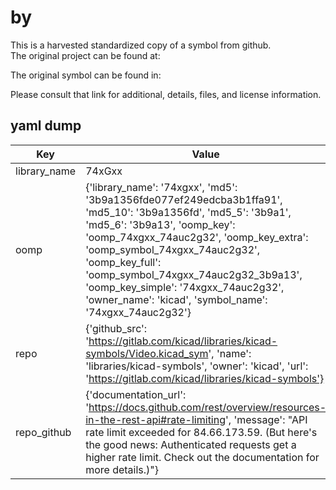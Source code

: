 #  by   
This is a harvested standardized copy of a symbol from github.  
The original project can be found at:  
  
The original symbol can be found in:

Please consult that link for additional, details, files, and license information.  
## yaml dump  
| Key | Value |  
| --- | --- |  
| library_name | 74xGxx |  
| oomp | {'library_name': '74xgxx', 'md5': '3b9a1356fde077ef249edcba3b1ffa91', 'md5_10': '3b9a1356fd', 'md5_5': '3b9a1', 'md5_6': '3b9a13', 'oomp_key': 'oomp_74xgxx_74auc2g32', 'oomp_key_extra': 'oomp_symbol_74xgxx_74auc2g32', 'oomp_key_full': 'oomp_symbol_74xgxx_74auc2g32_3b9a13', 'oomp_key_simple': '74xgxx_74auc2g32', 'owner_name': 'kicad', 'symbol_name': '74xgxx_74auc2g32'} |  
| repo | {'github_src': 'https://gitlab.com/kicad/libraries/kicad-symbols/Video.kicad_sym', 'name': 'libraries/kicad-symbols', 'owner': 'kicad', 'url': 'https://gitlab.com/kicad/libraries/kicad-symbols'} |  
| repo_github | {'documentation_url': 'https://docs.github.com/rest/overview/resources-in-the-rest-api#rate-limiting', 'message': "API rate limit exceeded for 84.66.173.59. (But here's the good news: Authenticated requests get a higher rate limit. Check out the documentation for more details.)"} |  

